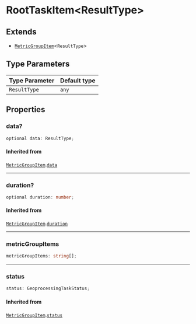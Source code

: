 # RootTaskItem\<ResultType\>

## Extends

- [`MetricGroupItem`](MetricGroupItem.md)\<`ResultType`\>

## Type Parameters

| Type Parameter | Default type |
| -------------- | ------------ |
| `ResultType`   | `any`        |

## Properties

### data?

```ts
optional data: ResultType;
```

#### Inherited from

[`MetricGroupItem`](MetricGroupItem.md).[`data`](MetricGroupItem.md#data)

---

### duration?

```ts
optional duration: number;
```

#### Inherited from

[`MetricGroupItem`](MetricGroupItem.md).[`duration`](MetricGroupItem.md#duration)

---

### metricGroupItems

```ts
metricGroupItems: string[];
```

---

### status

```ts
status: GeoprocessingTaskStatus;
```

#### Inherited from

[`MetricGroupItem`](MetricGroupItem.md).[`status`](MetricGroupItem.md#status)
